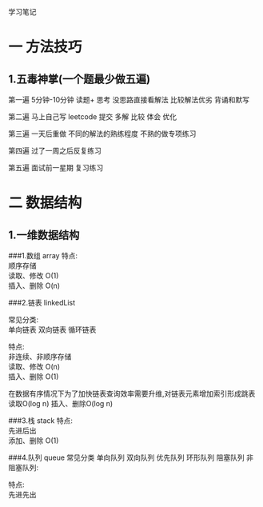 学习笔记

# 一 方法技巧
## 1.五毒神掌(一个题最少做五遍)
第一遍
5分钟-10分钟 读题+ 思考
没思路直接看解法 比较解法优劣
背诵和默写

第二遍
马上自己写 leetcode 提交
多解 比较 体会 优化

第三遍
一天后重做
不同的解法的熟练程度
不熟的做专项练习

第四遍
过了一周之后反复练习

第五遍
面试前一星期 复习练习

# 二 数据结构
## 1.一维数据结构

###1.数组 array
特点: <br>
顺序存储 <br>
读取、修改 O(1) <br>
插入、删除 O(n) <br>

###2.链表 linkedList

常见分类:<br>
单向链表
双向链表
循环链表

特点: <br>
非连续、非顺序存储 <br>
读取、修改 O(n) <br>
插入、删除 O(1) <br>

在数据有序情况下为了加快链表查询效率需要升维,对链表元素增加索引形成跳表
读取O(log n)
插入、删除O(log n)

###3.栈 stack
特点: <br>
先进后出 <br>
添加、删除 O(1)

###4.队列 queue
常见分类
单向队列
双向队列
优先队列
环形队列
阻塞队列
非阻塞队列:


特点: <br>
先进先出
